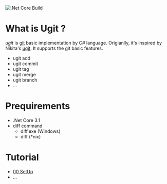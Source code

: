 ![.Net Core Build](https://github.com/gaufung/ugit/workflows/.NET%20Core/badge.svg)



# What is **Ugit** ?

*ugit* is [git](https://en.wikipedia.org/wiki/Git) basic implementation by C# language. Origianlly, it's inspired by Nikita's [ugit](https://www.leshenko.net/p/ugit/). It supports the git basic features. 
- ugit add 
- ugit commit 
- ugit tag 
- ugit merge
- ugit branch
- ...

# Prequirements 
- .Net Core 3.1
- diff command
  - diff.exe (Windows)
  - diff (*nix)

# Tutorial
- [00 SetUp](https://medium.com/@fenga/implement-git-by-yourself-1-introduction-ca13fbb896f7)
- ...